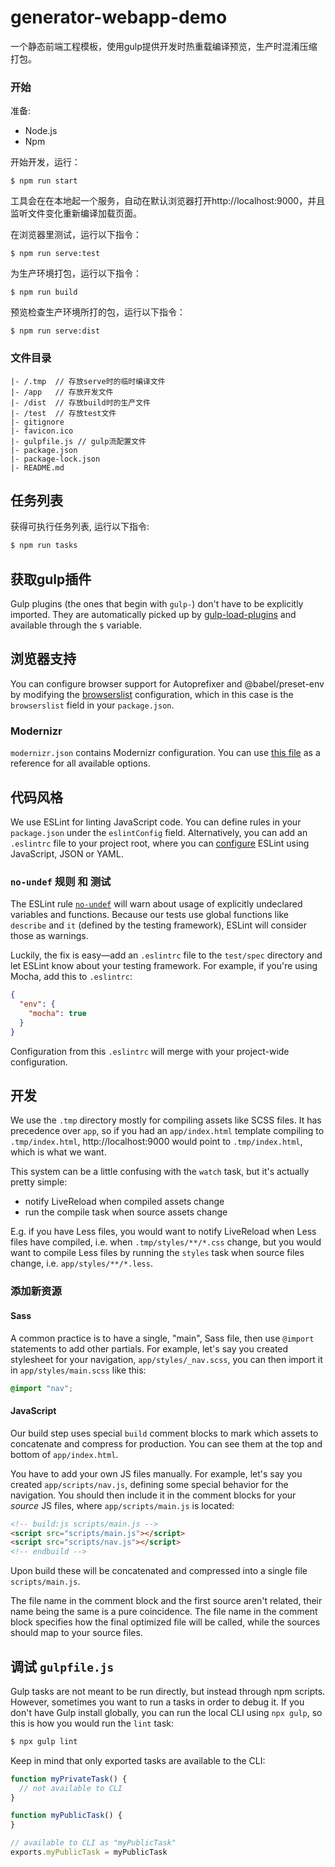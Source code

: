 # generator-webapp-demo
一个静态前端工程模板，使用gulp提供开发时热重载编译预览，生产时混淆压缩打包。
### 开始

准备:

* Node.js
* Npm

开始开发，运行：

```shell
$ npm run start
```

工具会在在本地起一个服务，自动在默认浏览器打开http://localhost:9000，并且监听文件变化重新编译加载页面。

在浏览器里测试，运行以下指令：

```shell
$ npm run serve:test
```

为生产环境打包，运行以下指令：

```shell
$ npm run build
```

预览检查生产环境所打的包，运行以下指令：

```shell
$ npm run serve:dist
```

### 文件目录

```text
|- /.tmp  // 存放serve时的临时编译文件
|- /app   // 存放开发文件
|- /dist  // 存放build时的生产文件
|- /test  // 存放test文件
|- gitignore
|- favicon.ico
|- gulpfile.js // gulp流配置文件
|- package.json
|- package-lock.json
|- README.md
```

## 任务列表

获得可执行任务列表, 运行以下指令:

```sh
$ npm run tasks
```

## 获取gulp插件

Gulp plugins (the ones that begin with `gulp-`) don't have to be explicitly imported. They are automatically picked up by [gulp-load-plugins] and available through the `$` variable.

## 浏览器支持

You can configure browser support for Autoprefixer and @babel/preset-env by modifying the [browserslist] configuration, which in this case is the `browserslist` field in your `package.json`.

### Modernizr

`modernizr.json` contains Modernizr configuration. You can use [this file][modernizr-config-all] as a reference for all available options.

## 代码风格

We use ESLint for linting JavaScript code. You can define rules in your `package.json` under the `eslintConfig` field. Alternatively, you can add an `.eslintrc` file to your project root, where you can [configure][eslint-config] ESLint using JavaScript, JSON or YAML.

###  `no-undef` 规则 和 测试

The ESLint rule [`no-undef`][no-undef] will warn about usage of explicitly undeclared variables and functions. Because our tests use global functions like `describe` and `it` (defined by the testing framework), ESLint will consider those as warnings.

Luckily, the fix is easy—add an `.eslintrc` file to the `test/spec` directory and let ESLint know about your testing framework. For example, if you're using Mocha, add this to `.eslintrc`:

```json
{
  "env": {
    "mocha": true
  }
}
```

Configuration from this `.eslintrc` will merge with your project-wide configuration.

## 开发

We use the `.tmp` directory mostly for compiling assets like SCSS files. It has precedence over `app`, so if you had an `app/index.html` template compiling to `.tmp/index.html`, http://localhost:9000 would point to `.tmp/index.html`, which is what we want.

This system can be a little confusing with the `watch` task, but it's actually pretty simple:

* notify LiveReload when compiled assets change
* run the compile task when source assets change

E.g. if you have Less files, you would want to notify LiveReload when Less files have compiled, i.e. when `.tmp/styles/**/*.css` change, but you would want to compile Less files by running the `styles` task when source files change, i.e. `app/styles/**/*.less`.

### 添加新资源

#### Sass

A common practice is to have a single, "main", Sass file, then use `@import` statements to add other partials. For example, let's say you created stylesheet for your navigation, `app/styles/_nav.scss`, you can then import it in `app/styles/main.scss` like this:

```scss
@import "nav";
```

#### JavaScript

Our build step uses special `build` comment blocks to mark which assets to concatenate and compress for production. You can see them at the top and bottom of `app/index.html`.

You have to add your own JS files manually. For example, let's say you created `app/scripts/nav.js`, defining some special behavior for the navigation. You should then include it in the comment blocks for your _source_ JS files, where `app/scripts/main.js` is located:

```html
<!-- build:js scripts/main.js -->
<script src="scripts/main.js"></script>
<script src="scripts/nav.js"></script>
<!-- endbuild -->
```

Upon build these will be concatenated and compressed into a single file `scripts/main.js`.

The file name in the comment block and the first source aren't related, their name being the same is a pure coincidence. The file name in the comment block specifies how the final optimized file will be called, while the sources should map to your source files.

## 调试 `gulpfile.js`

Gulp tasks are not meant to be run directly, but instead through npm scripts. However, sometimes you want to run a tasks in order to debug it. If you don't have Gulp install globally, you can run the local CLI using `npx gulp`, so this is how you would run the `lint` task:

```sh
$ npx gulp lint
```

Keep in mind that only exported tasks are available to the CLI:

```js
function myPrivateTask() {
  // not available to CLI
}

function myPublicTask() {
}

// available to CLI as "myPublicTask"
exports.myPublicTask = myPublicTask
```

[gulp]: https://github.com/gulpjs/gulp
[gulp-docs]: https://gulpjs.com/docs/en/getting-started/quick-start
[yo]: https://github.com/yeoman/yo
[gulp-load-plugins]: https://github.com/jackfranklin/gulp-load-plugins
[browserslist]: https://github.com/browserslist/browserslist
[modernizr-config-all]: https://github.com/Modernizr/Modernizr/blob/master/lib/config-all.json
[eslint-config]: https://eslint.org/docs/user-guide/configuring
[no-undef]: https://eslint.org/docs/rules/no-undef